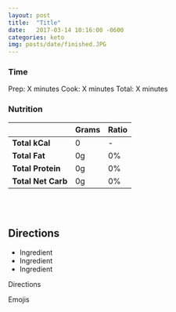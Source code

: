 ```yaml
---
layout: post
title:  "Title"
date:   2017-03-14 10:16:00 -0600
categories: keto
img: posts/date/finished.JPG
---
```


<!-- Short Description -->

### Time

Prep: X minutes
Cook: X minutes
Total: X minutes


### Nutrition 


|                    | Grams | Ratio |
| ------------------ | ----- | ------| 
| **Total kCal**     | 0     | - |
| **Total Fat**      | 0g    | 0% |
| **Total Protein**  | 0g    | 0% |
| **Total Net Carb** | 0g    | 0% |

<br /><br />

## Directions

* Ingredient
* Ingredient
* Ingredient

Directions

Emojis